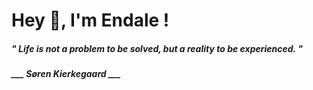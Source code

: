 <h1 title="head"> Hey 👋, I'm Endale !</h1>

**<h5><i>" Life is not a problem to be solved, but a reality to be experienced. "</i></h5>**

*<b>___ Søren Kierkegaard ___</b>*
